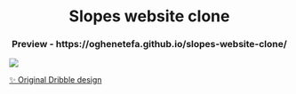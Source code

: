 <h1 align="center">Slopes website clone</h1>

<h3 align="center">Preview - https://oghenetefa.github.io/slopes-website-clone/</h3>

![](/mockup/tubik_studio_slopes_animation.gif)

[✨ Original Dribble design](https://dribbble.com/shots/2980874-Slopes-Website)
